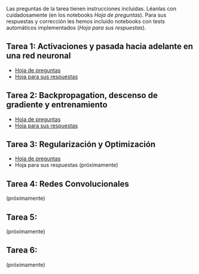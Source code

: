 Las preguntas de la tarea tienen instrucciones incluidas. Léanlas con cuidadosamente (en los notebooks *Hoja de preguntas*). Para sus respuestas y corrección les hemos incluido notebooks con tests automáticos implementados (*Hoja para sus respuestas*).

## Tarea 1: Activaciones y pasada hacia adelante en una red neuronal
* [Hoja de preguntas](https://colab.research.google.com/drive/1aeuSRjj_kQ_uFEBSJ9bRuyr4G4MY4FAi)
* [Hoja para sus respuestas](https://colab.research.google.com/drive/1Xj_0rvpf3zXV69A9xWlohrL8068IrbqZ)

## Tarea 2: Backpropagation, descenso de gradiente y entrenamiento
* [Hoja de preguntas](https://colab.research.google.com/drive/1-obk_k_xCowFHc5n5JDqqfXZd6EXNN3u)
* [Hoja para sus respuestas](https://colab.research.google.com/drive/1a44G8JIfuaAXmare28dCDT1gvUV1CuDP#scrollTo=7Qj1GI81izYt)

## Tarea 3: Regularización y Optimización
* [Hoja de preguntas](https://colab.research.google.com/drive/1KT7X9npOInkBzPdgwdqjA76Sbc6ieM6P)
* Hoja para sus respuestas (próximamente)

## Tarea 4: Redes Convolucionales
(próximamente)

## Tarea 5: 
(próximamente)

## Tarea 6:
(próximamente)